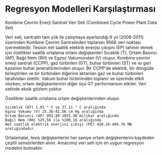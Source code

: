 # Regresyon Modelleri Karşılaştırması


Kombine Çevrim Enerji Santrali Veri Seti (Combined Cycle Power Plant Data Set)

Veri seti, santralin tam yük ile çalışmaya ayarlandığı 6 yıl (2006-2011) üzerinden Kombine Çevrim Santralinden toplanan 9568 veri noktası içermektedir. Tesisin net saatlik elektrik enerjisi çıkışını (EP) tahmin etmek için özellikler saatlik ortalama ortam değişkenleri Sıcaklık (T), Ortam Basıncı (AP), Bağıl Nem (RH) ve Egzoz Vakumundan (V) oluşur. Kombine çevrim enerji santrali (CCPP), gaz türbinleri (GT), buhar türbinleri (ST) ve ısı geri kazanım buhar jeneratörlerinden oluşur. Bir CCPP'de elektrik, bir döngüde birleştirilen ve bir türbinden diğerine aktarılan gaz ve buhar türbinleri tarafından üretilir. Vakum buhar türbininden toplanır ve üzerinde etkili olurken, ortam değişkenlerinin diğer üçü GT performansını etkiler. Veri setinde eksik gözlem yoktur.

Özellikler saatlik ortalama ortam değişkenlerinden oluşur.

    Sıcaklık (AT) 1.81 ° C ve 37.11 ° C aralığında
    Egzoz Vakumu (V) 25.36-81.56 cm Hg aralığında
    Ortam Basıncı (AP) 992.89-1033.30 milibar aralığında
    Bağıl Nem (RH) %25,56 ila %100,16 aralığında
    Net saatlik elektrik enerjisi çıkışı (PE) 420.26-495.76 MW aralığındadır.

Ortalamalar, tesis değişkenlerini her saniye ortam değişkenlerini kaydeden çeşitli sensörlerden alınır. Amacımız veri seti için en uygun regresyon modelini bulmaktır.
